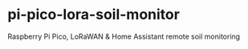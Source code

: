 # pi-pico-lora-soil-monitor
Raspberry Pi Pico, LoRaWAN &amp; Home Assistant remote soil monitoring 
